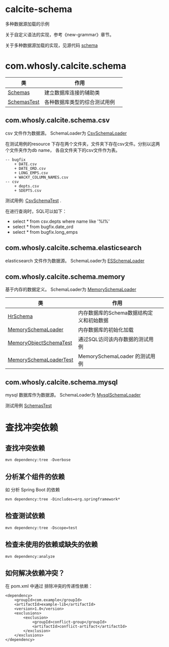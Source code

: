 # calcite-schema
多种数据源加载的示例

关于自定义语法的实现，参考《new-grammar》章节。

关于多种数据源加载的实现，见源代码 [schema](src/main/java/com/whosly/calcite/schema/ISchemaLoader.java)

# com.whosly.calcite.schema

| 类                                                                       | 作用             |   |
|-------------------------------------------------------------------------|----------------|---|
| [Schemas](src/main/java/com/whosly/calcite/schema/Schemas.java)         | 建立数据库连接的辅助类    |   |
| [SchemasTest](src/test/java/com/whosly/calcite/schema/SchemasTest.java) | 各种数据库类型的综合测试用例 |   |

## com.whosly.calcite.schema.csv
csv 文件作为数据源。 SchemaLoader为 [CsvSchemaLoader](src/main/java/com/whosly/calcite/schema/csv/CsvSchemaLoader.java)

在测试用例的resource 下存在两个文件夹，文件夹下存在csv文件。分别以这两个文件夹作为db name， 各自文件夹下的csv文件作为表。

```
-- bugfix
    + DATE.csv
    + DATE_ORD.csv
    + LONG_EMPS.csv
    + WACKY_COLUMN_NAMES.csv
-- csv
    + depts.csv
    + SDEPTS.csv
```

测试用例: [CsvSchemaTest](src/test/java/com/whosly/calcite/schema/csv/CsvSchemaTest.java) . 

在进行查询时，SQL可以如下：
* select * from csv.depts where name like '%l%'
* select * from bugfix.date_ord
* select * from bugfix.long_emps

## com.whosly.calcite.schema.elasticsearch
elasticsearch 文件作为数据源。 SchemaLoader为 [ESSchemaLoader](src/main/java/com/whosly/calcite/schema/elasticsearch/ESSchemaLoader.java)

## com.whosly.calcite.schema.memory
基于内存的数据定义。 SchemaLoader为 [MemorySchemaLoader](src/main/java/com/whosly/calcite/schema/memory/MemorySchemaLoader.java)

| 类                                                                                                    | 作用                       |   |
|------------------------------------------------------------------------------------------------------|--------------------------|---|
| [HrSchema](src/main/java/com/whosly/calcite/schema/memory/HrSchema.java)                             | 内存数据库的Schema数据结构定义和初始数据  |   |
| [MemorySchemaLoader](src/main/java/com/whosly/calcite/schema/memory/MemorySchemaLoader.java)         | 内存数据库的初始化加载              |   |
| [MemoryObjectSchemaTest](src/test/java/com/whosly/calcite/schema/memory/MemoryObjectSchemaTest.java) | 通过SQL访问该内存数据的测试用例        |   |
| [MemorySchemaLoaderTest](src/test/java/com/whosly/calcite/schema/memory/MemorySchemaLoaderTest.java) | MemorySchemaLoader 的测试用例 |   |

## com.whosly.calcite.schema.mysql
mysql 数据库作为数据源。 SchemaLoader为 [MysqlSchemaLoader](src/main/java/com/whosly/calcite/schema/mysql/MysqlSchemaLoader.java)

测试用例 [SchemasTest](src/test/java/com/whosly/calcite/schema/SchemasTest.java#testMysqlLoadSchema)


# 查找冲突依赖

## 查找冲突依赖
```shell
mvn dependency:tree -Dverbose
```


## 分析某个组件的依赖
如 分析 Spring Boot 的依赖
```shell
mvn dependency:tree -Dincludes=org.springframework*
```

## 检查测试依赖
```shell
mvn dependency:tree -Dscope=test
```

## 检查未使用的依赖或缺失的依赖
```shell
mvn dependency:analyze
```

## 如何解决依赖冲突？
在 pom.xml 中通过 <exclusions> 排除冲突的传递性依赖：

```
<dependency>
    <groupId>com.example</groupId>
    <artifactId>example-lib</artifactId>
    <version>1.0</version>
    <exclusions>
        <exclusion>
            <groupId>conflict-group</groupId>
            <artifactId>conflict-artifact</artifactId>
        </exclusion>
    </exclusions>
</dependency>
```
